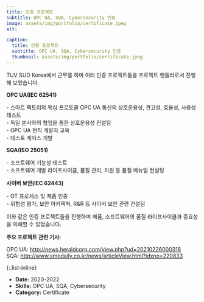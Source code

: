 ```yaml
---
title: 인증 프로젝트
subtitle: OPC UA, SQA, Cybersecurity 인증
image: assets/img/portfolio/certificate.jpeg
alt:

caption:
  title: 인증 프로젝트
  subtitle: OPC UA, SQA, Cybersecurity 인증
  thumbnail: assets/img/portfolio/certificate.jpeg
---
```


TUV SUD Korea에서 근무를 하며 여러 인증 프로젝트들을 프로젝트 핸들러로서 진행해 보았습니다.

**OPC UA(IEC 62541)**

\- 스마트 팩토리의 핵심 프로토콜 OPC UA 통신의 상호운용성, 견고성, 효율성, 사용성 테스트  
\- 독일 본사와의 협업을 통한 상호운용성 컨설팅  
\- OPC UA 현직 개발자 교육  
\- 테스트 케이스 개발

**SQA(ISO 25051)**

\- 소프트웨어 기능성 테스트  
\- 소프트웨어 개발 라이프사이클, 품질 관리, 지원 등 품질 메뉴얼 컨설팅

**사이버 보안(IEC 62443)**

\- OT 프로세스 및 제품 인증  
\- 위험성 평가, 보안 아키텍쳐, R&R 등 사이버 보안 관련 컨설팅

이와 같은 인증 프로젝트들을 진행하며 제품, 소프트웨어의 품질 라이프사이클과 중요성을 이해할 수 있었습니다.

**주요 프로젝트 관련 기사:**

OPC UA: <http://news.heraldcorp.com/view.php?ud=20210226000318>  
SQA: <http://www.smedaily.co.kr/news/articleView.html?idxno=220833>

{:.list-inline}

- **Date:** 2020-2022
- **Skills:** OPC UA, SQA, Cybersecurity
- **Category:** Certificate
